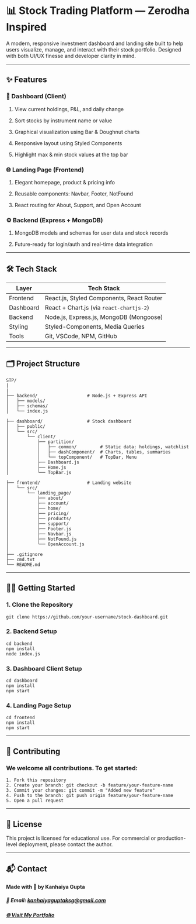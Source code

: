 # 📊 Stock Trading Platform — Zerodha Inspired
A modern, responsive investment dashboard and landing site built to help users visualize, manage, and interact with their stock portfolio. Designed with both UI/UX finesse and developer clarity in mind.

---

## ✨ Features

### 💼 Dashboard (Client)

1. View current holdings, P&L, and daily change

2. Sort stocks by instrument name or value

3. Graphical visualization using Bar & Doughnut charts

4. Responsive layout using Styled Components

5. Highlight max & min stock values at the top bar

### 🌐 Landing Page (Frontend)

1. Elegant homepage, product & pricing info

2. Reusable components: Navbar, Footer, NotFound

3. React routing for About, Support, and Open Account

### ⚙ Backend (Express + MongoDB)

1. MongoDB models and schemas for user data and stock records

2. Future-ready for login/auth and real-time data integration

---
## 🛠 Tech Stack

| Layer     | Tech Stack                                |
| --------- | ----------------------------------------- |
| Frontend  | React.js, Styled Components, React Router |
| Dashboard | React + Chart.js (via `react-chartjs-2`)  |
| Backend   | Node.js, Express.js, MongoDB (Mongoose)   |
| Styling   | Styled-Components, Media Queries          |
| Tools     | Git, VSCode, NPM, GitHub                  |


---
## 🗂 Project Structure

```
STP/
|
|
├── backend/                   # Node.js + Express API
│   ├── models/
│   ├── schemas/
│   └── index.js

├── dashboard/                 # Stock dashboard
│   ├── public/
│   └── src/
│       └── client/
│           ├── partition/
│           │   ├── common/         # Static data: holdings, watchlist
│           │   ├── dashComponent/  # Charts, tables, summaries
│           │   └── topComponent/   # TopBar, Menu
│           ├── Dashboard.js
│           ├── Home.js
│           └── TopBar.js

├── frontend/                  # Landing website
│   └── src/
│       └── landing_page/
│           ├── about/
│           ├── account/
│           ├── home/
│           ├── pricing/
│           ├── products/
│           ├── support/
│           ├── Footer.js
│           ├── Navbar.js
│           ├── NotFound.js
│           └── OpenAccount.js
│
├── .gitignore
├── cmd.txt
└── README.md
``` 
---

## 🧑‍💻 Getting Started

### 1. Clone the Repository
```
git clone https://github.com/your-username/stock-dashboard.git

```

### 2. Backend Setup
```
cd backend
npm install
node index.js

```

### 3. Dashboard Client Setup
```
cd dashboard
npm install
npm start

```

### 4. Landing Page Setup
```
cd frontend
npm install
npm start

```

---
## 🙌 Contributing
### We welcome all contributions. To get started:

    1. Fork this repository
    2. Create your branch: git checkout -b feature/your-feature-name
    3. Commit your changes: git commit -m "Added new feature"
    4. Push to the branch: git push origin feature/your-feature-name
    5. Open a pull request


---

## 📄 License

This project is licensed for educational use. For commercial or production-level deployment, please contact the author.

---

## 📬 Contact
#### Made with 💚 by Kanhaiya Gupta
##### 📧 Email: kanhaiyaguptaksg@gmail.com
##### [🌐 Visit My Portfolio](http://officialkanha.epizy.com/)

